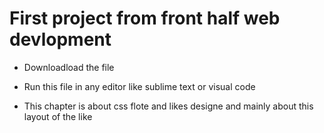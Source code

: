 # First project from front half web devlopment

* Downloadload the file  

* Run this file in any editor like sublime text or visual code
 
* This chapter is about css flote and likes designe and mainly about this layout of the like
